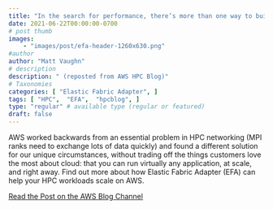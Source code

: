 ```yaml
---
title: "In the search for performance, there’s more than one way to build a network"
date: 2021-06-22T00:00:00-0700
# post thumb
images:
    - "images/post/efa-header-1260x630.png"
#author
author: "Matt Vaughn"
# description
description: " (reposted from AWS HPC Blog)"
# Taxonomies
categories: [ "Elastic Fabric Adapter", ]
tags: [ "HPC",  "EFA",  "hpcblog", ]
type: "regular" # available type (regular or featured)
draft: false
---
```


AWS worked backwards from an essential problem in HPC networking (MPI ranks need to exchange lots of data quickly) and found a different solution for our unique circumstances, without trading off the things customers love the most about cloud: that you can run virtually any application, at scale, and right away. Find out more about how Elastic Fabric Adapter (EFA) can help your HPC workloads scale on AWS.

<a href="https://aws.amazon.com/blogs/hpc/in-the-search-for-performance-theres-more-than-one-way-to-build-a-network/" class="btn btn-primary btn-lg active" role="button" aria-pressed="true" style="margin-top: 8px;">Read the Post on the AWS Blog Channel</a>
